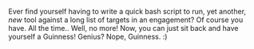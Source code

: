 Ever find yourself having to write a quick bash script to run, yet another, *new* tool against a long list of targets in an engagement? Of course you have. All the time..
Well, no more!
Now, you can just sit back and have yourself a Guinness!
Genius? Nope, Guinness. :) 
